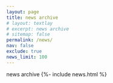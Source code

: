 ```yaml
---
layout: page
title: news archive
# layout: textlay
# excerpt: news archive
# sitemap: false
permalink: /news/
nav: false
exclude: true
news_limit: 100
---
```


news archive
{%- include news.html %}